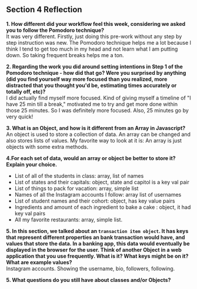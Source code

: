 ## Section 4 Reflection

**1. How different did your workflow feel this week, considering we asked you to follow the Pomodoro technique?**  
It was very different. Firstly, just doing this pre-work without any step by step instruction was new. The Pomodoro technique helps me a lot because I think I tend to get too much in my head and not learn what I am putting down. So taking frequent breaks helps me a ton.  


**2. Regarding the work you did around setting intentions in Step 1 of the Pomodoro technique - how did that go? Were you surprised by anything (did you find yourself way more focused than you realized, more distracted that you thought you'd be, estimating times accurately or totally off, etc)?**  
I did actually find myself more focused. Kind of giving myself a timeline of "I have 25 min till a break," motivated me to try and get more done within those 25 minutes. So I was definitely more focused. Also, 25 minutes go by very quick!

**3. What is an Object, and how is it different from an Array in Javascript?**
An object is used to store a collection of data. An array can be changed and also stores lists of values. My favorite way to look at it is: An array is just objects with some extra methods.  

**4.For each set of data, would an array or object be better to store it? Explain your choice.**  

  * List of all of the students in class: array, list of names  
  * List of states and their capitals: object, state and capitol is a key val pair    
  * List of things to pack for vacation: array, simple list   
  * Names of all the Instagram accounts I follow: array list of usernames  
  * List of student names and their cohort: object, has key value pairs  
  * Ingredients and amount of each ingredient to bake a cake : object, it had key val pairs
  * All my favorite restaurants: array, simple list.  

**5. In this section, we talked about an `transaction item object`. It has keys that represent different properties an bank transaction would have, and values that store the data. In a banking app, this data would eventually be displayed in the browser for the user. Think of another Object in a web application that you use frequently. What is it? What keys might be on it? What are example values?**  
Instagram accounts. Showing the username, bio, followers, following.

**5. What questions do you still have about classes and/or Objects?**
